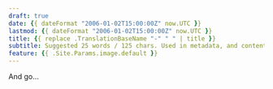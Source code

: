 ```yaml
---
draft: true
date: {{ dateFormat "2006-01-02T15:00:00Z" now.UTC }}
lastmod: {{ dateFormat "2006-01-02T15:00:00Z" now.UTC }}
title: {{ replace .TranslationBaseName "-" " " | title }}
subtitle: Suggested 25 words / 125 chars. Used in metadata, and content summaries.
feature: {{ .Site.Params.image.default }}
---
```


And go...
